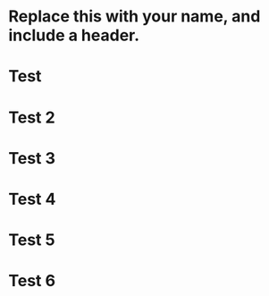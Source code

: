 # Replace this with your name, and include a header.
# Test
# Test 2
# Test 3
# Test 4
# Test 5
# Test 6
